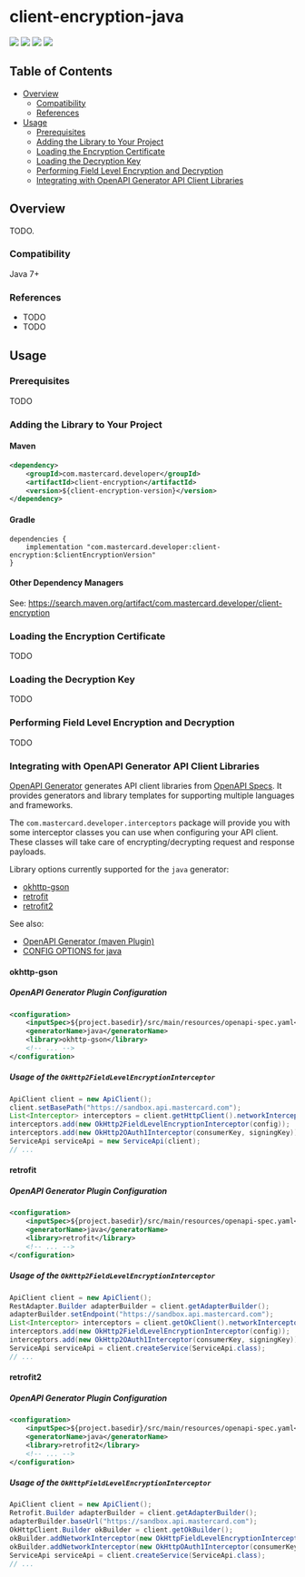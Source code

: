 # client-encryption-java

[![](https://travis-ci.org/Mastercard/client-encryption-java.svg?branch=master)](https://travis-ci.org/Mastercard/client-encryption-java)
[![](https://sonarcloud.io/api/project_badges/measure?project=Mastercard_client-encryption-java&metric=alert_status)](https://sonarcloud.io/dashboard?id=Mastercard_client-encryption-java) 
[![](https://img.shields.io/maven-central/v/com.mastercard.developer/client-encryption.svg)](https://search.maven.org/artifact/com.mastercard.developer/client-encryption/)
[![](https://img.shields.io/badge/license-MIT-yellow.svg)](https://github.com/Mastercard/client-encryption-java/blob/master/LICENSE)

## Table of Contents
- [Overview](#overview)
  * [Compatibility](#compatibility)
  * [References](#references)
- [Usage](#usage)
  * [Prerequisites](#prerequisites)
  * [Adding the Library to Your Project](#adding-the-library-to-your-project)
  * [Loading the Encryption Certificate](#loading-the-encryption-certificate) 
  * [Loading the Decryption Key](#loading-the-decryption-key)
  * [Performing Field Level Encryption and Decryption](#performing-field-level-encryption-and-decryption)
  * [Integrating with OpenAPI Generator API Client Libraries](#integrating-with-openapi-generator-api-client-libraries)

## Overview <a name="overview"></a>
TODO.

### Compatibility <a name="compatibility"></a>
Java 7+

### References <a name="references"></a>
* TODO
* TODO

## Usage <a name="usage"></a>
### Prerequisites <a name="prerequisites"></a>
TODO

### Adding the Library to Your Project <a name="adding-the-library-to-your-project"></a>

#### Maven
```xml
<dependency>
    <groupId>com.mastercard.developer</groupId>
    <artifactId>client-encryption</artifactId>
    <version>${client-encryption-version}</version>
</dependency>
```

#### Gradle
```
dependencies {
	implementation "com.mastercard.developer:client-encryption:$clientEncryptionVersion"
}	
```

#### Other Dependency Managers
See: https://search.maven.org/artifact/com.mastercard.developer/client-encryption

### Loading the Encryption Certificate <a name="loading-the-encryption-certificate"></a>
TODO

### Loading the Decryption Key <a name="loading-the-decryption-key"></a>
TODO

### Performing Field Level Encryption and Decryption <a name="performing-field-level-encryption-and-decryption"></a>
TODO

### Integrating with OpenAPI Generator API Client Libraries <a name="integrating-with-openapi-generator-api-client-libraries"></a>

[OpenAPI Generator](https://github.com/OpenAPITools/openapi-generator) generates API client libraries from [OpenAPI Specs](https://github.com/OAI/OpenAPI-Specification). 
It provides generators and library templates for supporting multiple languages and frameworks.

The `com.mastercard.developer.interceptors` package will provide you with some interceptor classes you can use when configuring your API client. These classes will take care of encrypting/decrypting request and response payloads.

Library options currently supported for the `java` generator:
+ [okhttp-gson](#okhttp-gson)
+ [retrofit](#retrofit)
+ [retrofit2](#retrofit2)

See also:
* [OpenAPI Generator (maven Plugin)](https://mvnrepository.com/artifact/org.openapitools/openapi-generator-maven-plugin) 
* [CONFIG OPTIONS for java](https://github.com/OpenAPITools/openapi-generator/blob/master/docs/generators/java.md)

#### okhttp-gson <a name="okhttp-gson"></a>
##### OpenAPI Generator Plugin Configuration
```xml
<configuration>
    <inputSpec>${project.basedir}/src/main/resources/openapi-spec.yaml</inputSpec>
    <generatorName>java</generatorName>
    <library>okhttp-gson</library>
    <!-- ... -->
</configuration>
```

##### Usage of the `OkHttp2FieldLevelEncryptionInterceptor`
```java
ApiClient client = new ApiClient();
client.setBasePath("https://sandbox.api.mastercard.com");
List<Interceptor> interceptors = client.getHttpClient().networkInterceptors();
interceptors.add(new OkHttp2FieldLevelEncryptionInterceptor(config));
interceptors.add(new OkHttp2OAuth1Interceptor(consumerKey, signingKey));
ServiceApi serviceApi = new ServiceApi(client);
// ...
```

#### retrofit <a name="retrofit"></a>
##### OpenAPI Generator Plugin Configuration
```xml
<configuration>
    <inputSpec>${project.basedir}/src/main/resources/openapi-spec.yaml</inputSpec>
    <generatorName>java</generatorName>
    <library>retrofit</library>
    <!-- ... -->
</configuration>
```

##### Usage of the `OkHttp2FieldLevelEncryptionInterceptor`
```java
ApiClient client = new ApiClient();
RestAdapter.Builder adapterBuilder = client.getAdapterBuilder();
adapterBuilder.setEndpoint("https://sandbox.api.mastercard.com"); 
List<Interceptor> interceptors = client.getOkClient().networkInterceptors();
interceptors.add(new OkHttp2FieldLevelEncryptionInterceptor(config));
interceptors.add(new OkHttp2OAuth1Interceptor(consumerKey, signingKey));
ServiceApi serviceApi = client.createService(ServiceApi.class);
// ...
```

#### retrofit2 <a name="retrofit2"></a>
##### OpenAPI Generator Plugin Configuration
```xml
<configuration>
    <inputSpec>${project.basedir}/src/main/resources/openapi-spec.yaml</inputSpec>
    <generatorName>java</generatorName>
    <library>retrofit2</library>
    <!-- ... -->
</configuration>
```

##### Usage of the `OkHttpFieldLevelEncryptionInterceptor`
```java
ApiClient client = new ApiClient();
Retrofit.Builder adapterBuilder = client.getAdapterBuilder();
adapterBuilder.baseUrl("https://sandbox.api.mastercard.com"); 
OkHttpClient.Builder okBuilder = client.getOkBuilder();
okBuilder.addNetworkInterceptor(new OkHttpFieldLevelEncryptionInterceptor(config));
okBuilder.addNetworkInterceptor(new OkHttpOAuth1Interceptor(consumerKey, signingKey));
ServiceApi serviceApi = client.createService(ServiceApi.class);
// ...
```